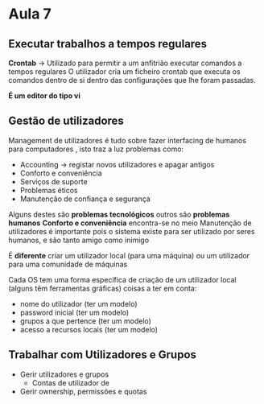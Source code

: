 # Aula 7
## Executar trabalhos a tempos regulares
**Crontab** -> Utilizado para permitir a um anfitrião executar comandos a tempos regulares 
O utilizador cria um ficheiro crontab que executa os comandos dentro de si dentro das configurações que lhe foram passadas.

**É um editor do tipo vi**

## Gestão de utilizadores
Management de utilizadores é tudo sobre fazer interfacing de humanos para computadores , isto traz a luz problemas como:
- Accounting -> registar novos utilizadores e apagar antigos
- Conforto e conveniência
- Serviços de suporte
- Problemas éticos
- Manutenção de confiança e segurança

Alguns destes são **problemas tecnológicos** outros são **problemas humanos**
**Conforto e conveniência** encontra-se no meio
Manutenção de utilizadores é importante pois o sistema existe para ser utilizado por seres  humanos, e são tanto amigo como inimigo

É **diferente** criar um utilizador local (para uma máquina) ou um utilizador para uma comunidade de máquinas

Cada OS tem uma forma específica de criação de um utilizador local (alguns têm ferramentas gráficas) coisas a ter em conta:

- nome do utilizador (ter um modelo)
- password inicial (ter um modelo)
- grupos a que pertence (ter um modelo)
- acesso a recursos locais (ter um modelo)

## Trabalhar com Utilizadores e Grupos
- Gerir utilizadores e grupos
	- Contas de utilizador de 
- Gerir ownership, permissões e quotas